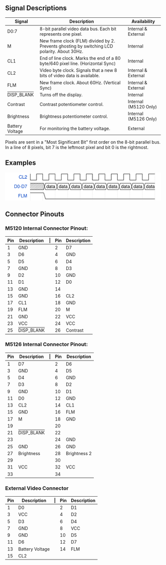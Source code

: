 
## Signal Descriptions
| Signal | Description | Availability |
| --- | --- | --- |
| D0:7 | 8-bit parallel video data bus. Each bit represents one pixel. | Internal & External |
| M | New frame clock (FLM) divided by 2. Prevents ghosting by switching LCD polarity. About 30Hz. | Internal |
| CL1 | End of line clock. Marks the end of a 80 byte/640 pixel line. (Horizontal Sync) | Internal |
| CL2 | Video byte clock. Signals that a new 8 bits of video data is available. | Internal & External |
| FLM | New frame clock. About 60Hz. (Vertical Sync) | Internal & External |
| <span style="text-decoration:overline">DISP_BLANK</span> | Turns off the display.  | Internal |
| Contrast | Contrast potentiometer control. | Internal (M5120 Only) |
| Brightness | Brightness potentiometer control. | Internal (M5126 Only) |
| Battery Voltage | For monitoring the battery voltage. | External |

Pixels are sent in a "Most Significant Bit" first order on the 8-bit parallel bus. In a line of 8 pixels, bit 7 is the leftmost pixel and bit 0 is the rightmost.

## Examples
![](media/displaydata.svg)

## Connector Pinouts

### M5120 Internal Connector Pinout: 

| Pin | Description | \| | Pin | Description
| --- | --- | --- | --- | --- |
| 1 | GND | | 2 | D7 |
| 3 | D6 | | 4 | GND |
| 5 | D5 | | 6 | D4 |
| 7 | GND | | 8 | D3 |
| 9 | D2 | | 10 | GND |
| 11 | D1 | | 12 | D0 |
| 13 | GND | | 14 | |
| 15 | GND | | 16 | CL2 |
| 17 | CL1 | | 18 | GND |
| 19 | FLM | | 20 | M |
| 21 | GND | | 22 | VCC |
| 23 | VCC | | 24 | VCC |
| 25 | <span style="text-decoration:overline">DISP_BLANK</span> | | 26 | Contrast |


### M5126 Internal Connector Pinout: 

| Pin | Description | \| | Pin | Description
| --- | --- | --- | --- | --- |
| 1 | D7 | | 2 | D6 |
| 3 | GND | | 4 | D5 |
| 5 | D4 | | 6 | GND |
| 7 | D3 | | 8 | D2 |
| 9 | GND | | 10 | D1 |
| 11 | D0 | | 12 | GND |
| 13 | CL2 | | 14 | CL1 |
| 15 | GND | | 16 | FLM |
| 17 | M | | 18 | GND |
| 19 | | | 20 | |
| 21 | <span style="text-decoration:overline">DISP_BLANK</span> | | 22 | |
| 23 | | | 24 | GND |
| 25 | GND | | 26 | GND |
| 27 | Brightness | | 28 | Brightness 2 |
| 29 | | | 30 | |
| 31 | VCC | | 32 | VCC |
| 33 | | | 34 | |

### External Video Connector
| Pin | Description | \| | Pin | Description
| --- | --- | --- | --- | --- |
| 1 | D0 | | 2 | D1 |
| 3 | VCC | | 4 | D2 |
| 5 | D3 | | 6 | D4 |
| 7 | GND | | 8 | VCC |
| 9 | GND | | 10 | D5 |
| 11 | D6 | | 12 | D7 |
| 13 | Battery Voltage | | 14 | FLM |
| 15 | CL2 |
